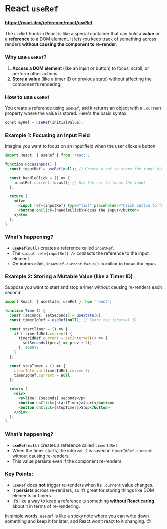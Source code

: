 # React `useRef`
#### https://react.dev/reference/react/useRef

The `useRef` hook in React is like a special container that can hold a **value** or a **reference** to a DOM element. It lets you keep track of something across renders **without causing the component to re-render**.

### Why use `useRef`?

1. **Access a DOM element** (like an input or button) to focus, scroll, or perform other actions.
2. **Store a value** (like a timer ID or previous state) without affecting the component’s rendering.

### How to use `useRef`

You create a reference using `useRef`, and it returns an object with a `.current` property where the value is stored. Here's the basic syntax:

```jsx
const myRef = useRef(initialValue);
```

### Example 1: Focusing an Input Field

Imagine you want to focus on an input field when the user clicks a button:

```jsx
import React, { useRef } from 'react';

function FocusInput() {
  const inputRef = useRef(null); // Create a ref to store the input element

  const handleClick = () => {
    inputRef.current.focus(); // Use the ref to focus the input
  };

  return (
    <div>
      <input ref={inputRef} type="text" placeholder="Click button to focus" />
      <button onClick={handleClick}>Focus the Input</button>
    </div>
  );
}
```

### What’s happening?

- **`useRef(null)`** creates a reference called `inputRef`.
- The `<input ref={inputRef} />` connects the reference to the input element.
- On button click, `inputRef.current.focus()` is called to focus the input.

### Example 2: Storing a Mutable Value (like a Timer ID)

Suppose you want to start and stop a timer without causing re-renders each second:

```jsx
import React, { useState, useRef } from 'react';

function Timer() {
  const [seconds, setSeconds] = useState(0);
  const timerIdRef = useRef(null); // Store the interval ID

  const startTimer = () => {
    if (!timerIdRef.current) {
      timerIdRef.current = setInterval(() => {
        setSeconds((prev) => prev + 1);
      }, 1000);
    }
  };

  const stopTimer = () => {
    clearInterval(timerIdRef.current);
    timerIdRef.current = null;
  };

  return (
    <div>
      <p>Time: {seconds} seconds</p>
      <button onClick={startTimer}>Start</button>
      <button onClick={stopTimer}>Stop</button>
    </div>
  );
}
```

### What’s happening?

- **`useRef(null)`** creates a reference called `timerIdRef`.
- When the timer starts, the interval ID is saved in `timerIdRef.current` without causing re-renders.
- This value persists even if the component re-renders.

### Key Points:

- `useRef` does **not** trigger re-renders when its `.current` value changes.
- It **persists** across re-renders, so it’s great for storing things like DOM elements or timers.
- It’s like a way to keep a reference to something **without React caring** about it in terms of re-rendering.

In simple words, `useRef` is like a sticky note where you can write down something and keep it for later, and React won’t react to it changing. 😊